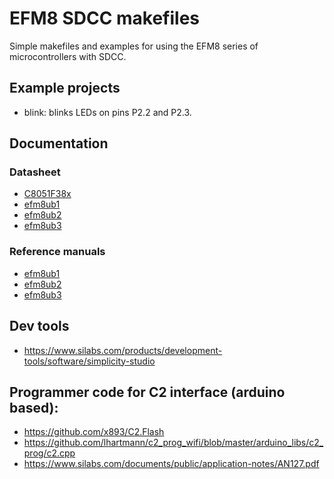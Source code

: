 # EFM8 SDCC makefiles

Simple makefiles and examples for using the EFM8 series of microcontrollers
with SDCC.

## Example projects

* blink: blinks LEDs on pins P2.2 and P2.3.

## Documentation

### Datasheet

* [C8051F38x](https://www.silabs.com/documents/public/data-sheets/C8051F38x.pdf)
* [efm8ub1](https://www.silabs.com/documents/public/data-sheets/efm8ub1-datasheet.pdf)
* [efm8ub2](https://www.silabs.com/documents/public/data-sheets/efm8ub2-datasheet.pdf)
* [efm8ub3](https://www.silabs.com/documents/public/data-sheets/efm8ub3-datasheet.pdf)

### Reference manuals

* [efm8ub1](https://www.silabs.com/documents/public/reference-manuals/EFM8UB1-RM.pdf)
* [efm8ub2](https://www.silabs.com/documents/public/reference-manuals/EFM8UB2-RM.pdf)
* [efm8ub3](https://www.silabs.com/documents/public/reference-manuals/efm8ub3-reference-manual.pdf)

## Dev tools

* https://www.silabs.com/products/development-tools/software/simplicity-studio

## Programmer code for C2 interface (arduino based):

* https://github.com/x893/C2.Flash
* https://github.com/lhartmann/c2_prog_wifi/blob/master/arduino_libs/c2_prog/c2.cpp
* https://www.silabs.com/documents/public/application-notes/AN127.pdf
